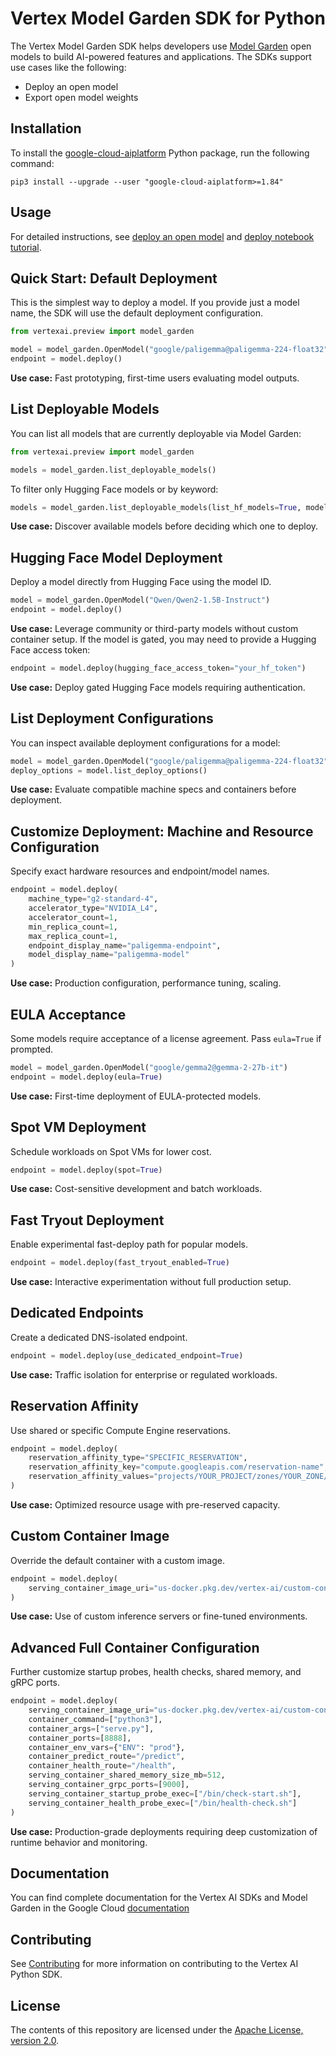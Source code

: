 # Vertex Model Garden SDK for Python

The Vertex Model Garden SDK helps developers use [Model Garden](https://cloud.google.com/vertex-ai/generative-ai/docs/model-garden/explore-models) open models to build AI-powered features and applications.
The SDKs support use cases like the following:

- Deploy an open model
- Export open model weights

## Installation

To install the
[google-cloud-aiplatform](https://pypi.org/project/google-cloud-aiplatform/)
Python package, run the following command:

```shell
pip3 install --upgrade --user "google-cloud-aiplatform>=1.84"
```

## Usage

For detailed instructions, see [deploy an open model](https://cloud.google.com/vertex-ai/generative-ai/docs/model-garden/use-models#deploy_an_open_model) and [deploy notebook tutorial](https://github.com/GoogleCloudPlatform/vertex-ai-samples/blob/main/notebooks/community/model_garden/model_garden_deployment_tutorial.ipynb).

## Quick Start: Default Deployment

This is the simplest way to deploy a model. If you provide just a model name, the SDK will use the default deployment configuration.

```python
from vertexai.preview import model_garden

model = model_garden.OpenModel("google/paligemma@paligemma-224-float32")
endpoint = model.deploy()
```

**Use case:** Fast prototyping, first-time users evaluating model outputs.

## List Deployable Models

You can list all models that are currently deployable via Model Garden:

```python
from vertexai.preview import model_garden

models = model_garden.list_deployable_models()
```

To filter only Hugging Face models or by keyword:

```python
models = model_garden.list_deployable_models(list_hf_models=True, model_filter="stable-diffusion")
```

**Use case:** Discover available models before deciding which one to deploy.

## Hugging Face Model Deployment

Deploy a model directly from Hugging Face using the model ID.

```python
model = model_garden.OpenModel("Qwen/Qwen2-1.5B-Instruct")
endpoint = model.deploy()
```

**Use case:** Leverage community or third-party models without custom container setup. If the model is gated, you may need to provide a Hugging Face access token:

```python
endpoint = model.deploy(hugging_face_access_token="your_hf_token")
```

**Use case:** Deploy gated Hugging Face models requiring authentication.

## List Deployment Configurations

You can inspect available deployment configurations for a model:

```python
model = model_garden.OpenModel("google/paligemma@paligemma-224-float32")
deploy_options = model.list_deploy_options()
```

**Use case:** Evaluate compatible machine specs and containers before deployment.

## Customize Deployment: Machine and Resource Configuration

Specify exact hardware resources and endpoint/model names.

```python
endpoint = model.deploy(
    machine_type="g2-standard-4",
    accelerator_type="NVIDIA_L4",
    accelerator_count=1,
    min_replica_count=1,
    max_replica_count=1,
    endpoint_display_name="paligemma-endpoint",
    model_display_name="paligemma-model"
)
```

**Use case:** Production configuration, performance tuning, scaling.

## EULA Acceptance

Some models require acceptance of a license agreement. Pass `eula=True` if prompted.

```python
model = model_garden.OpenModel("google/gemma2@gemma-2-27b-it")
endpoint = model.deploy(eula=True)
```

**Use case:** First-time deployment of EULA-protected models.

## Spot VM Deployment

Schedule workloads on Spot VMs for lower cost.

```python
endpoint = model.deploy(spot=True)
```

**Use case:** Cost-sensitive development and batch workloads.

## Fast Tryout Deployment

Enable experimental fast-deploy path for popular models.

```python
endpoint = model.deploy(fast_tryout_enabled=True)
```

**Use case:** Interactive experimentation without full production setup.

## Dedicated Endpoints

Create a dedicated DNS-isolated endpoint.

```python
endpoint = model.deploy(use_dedicated_endpoint=True)
```

**Use case:** Traffic isolation for enterprise or regulated workloads.

## Reservation Affinity

Use shared or specific Compute Engine reservations.

```python
endpoint = model.deploy(
    reservation_affinity_type="SPECIFIC_RESERVATION",
    reservation_affinity_key="compute.googleapis.com/reservation-name",
    reservation_affinity_values="projects/YOUR_PROJECT/zones/YOUR_ZONE/reservations/YOUR_RESERVATION"
)
```

**Use case:** Optimized resource usage with pre-reserved capacity.

## Custom Container Image

Override the default container with a custom image.

```python
endpoint = model.deploy(
    serving_container_image_uri="us-docker.pkg.dev/vertex-ai/custom-container:latest"
)
```

**Use case:** Use of custom inference servers or fine-tuned environments.

## Advanced Full Container Configuration

Further customize startup probes, health checks, shared memory, and gRPC ports.

```python
endpoint = model.deploy(
    serving_container_image_uri="us-docker.pkg.dev/vertex-ai/custom-container:latest",
    container_command=["python3"],
    container_args=["serve.py"],
    container_ports=[8888],
    container_env_vars={"ENV": "prod"},
    container_predict_route="/predict",
    container_health_route="/health",
    serving_container_shared_memory_size_mb=512,
    serving_container_grpc_ports=[9000],
    serving_container_startup_probe_exec=["/bin/check-start.sh"],
    serving_container_health_probe_exec=["/bin/health-check.sh"]
)
```

**Use case:** Production-grade deployments requiring deep customization of runtime behavior and monitoring.

## Documentation

You can find complete documentation for the Vertex AI SDKs and Model Garden in the Google Cloud [documentation](https://cloud.google.com/vertex-ai/docs/generative-ai/learn/overview)

## Contributing

See [Contributing](https://github.com/googleapis/python-aiplatform/blob/main/CONTRIBUTING.rst) for more information on contributing to the Vertex AI Python SDK.

## License

The contents of this repository are licensed under the [Apache License, version 2.0](http://www.apache.org/licenses/LICENSE-2.0).
